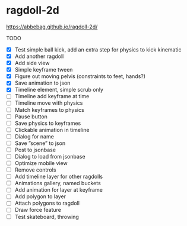 # ragdoll-2d

https://abbebag.github.io/ragdoll-2d/

TODO
- [x] Test simple ball kick, add an extra step for physics to kick kinematic
- [x] Add another ragdoll
- [x] Add side view
- [x] Simple keyframe tween
- [x] Figure out moving pelvis (constraints to feet, hands?)
- [x] Save animation to json
- [x] Timeline element, simple scrub only
- [ ] Timeline add keyframe at time
- [ ] Timeline move with physics
- [ ] Match keyframes to physics
- [ ] Pause button
- [ ] Save physics to keyframes
- [ ] Clickable animation in timeline
- [ ] Dialog for name
- [ ] Save ”scene” to json
- [ ] Post to jsonbase
- [ ] Dialog to load from jsonbase
- [ ] Optimize mobile view
- [ ] Remove controls
- [ ] Add timeline layer for other ragdolls
- [ ] Animations gallery, named buckets
- [ ] Add animation for layer at keyframe
- [ ] Add polygon to layer
- [ ] Attach polygons to ragdoll
- [ ] Draw force feature
- [ ] Test skateboard, throwing
